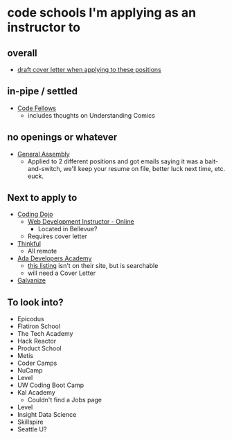 # code schools I'm applying as an instructor to

## overall

- [draft cover letter when applying to these positions](50cf2c0e-a916-4ed9-9299-1181e02678bb.md)

## in-pipe / settled

- [Code Fellows](221f1f3b-192b-4658-a8d8-2ca472c3bedd.md)
  - includes thoughts on Understanding Comics

## no openings or whatever

- [General Assembly](https://generalassemb.ly/careers#openings)
  - Applied to 2 different positions and got emails saying it was a bait-and-switch, we'll keep your resume on file, better luck next time, etc. euck.

## Next to apply to

- [Coding Dojo](https://www.codingdojo.com/join-our-team)
  - [Web Development Instructor - Online](https://hire.withgoogle.com/public/jobs/codingdojo/view/P_AAAAAACAAADE8FCPW2Sadk)
    - Located in Bellevue?
  - Requires cover letter
- [Thinkful](https://www.thinkful.com/about/#careers)
  - All remote
- [Ada Developers Academy](https://www.adadevelopersacademy.org/careers)
  - [this listing][ada1] isn't on their site, but is searchable
  - will need a Cover Letter
- [Galvanize](https://www.galvanize.com/careers)

[ada1]: https://careers-tsne.icims.com/jobs/1084/software-development-instructor/job

## To look into?

- Epicodus
- Flatiron School
- The Tech Academy
- Hack Reactor
- Product School
- Metis
- Coder Camps
- NuCamp
- Level
- UW Coding Boot Camp
- Kal Academy
  - Couldn't find a Jobs page
- Level
- Insight Data Science
- Skillspire
- Seattle U?
